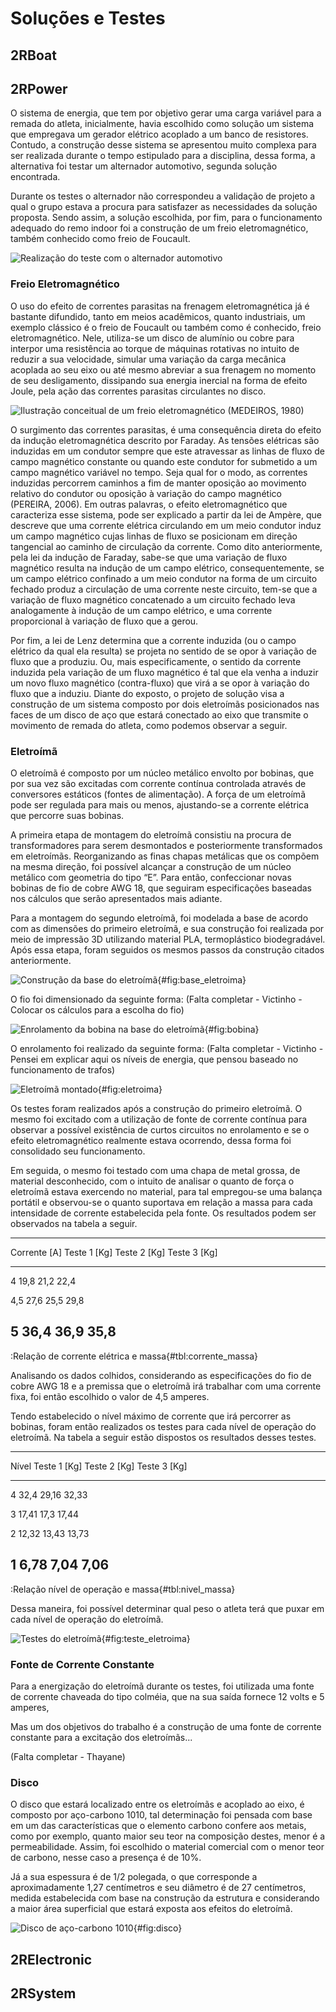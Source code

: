 # Soluções e Testes

## 2RBoat


## 2RPower

O sistema de energia, que tem por objetivo gerar uma carga variável para a remada do atleta, inicialmente, havia escolhido como solução um sistema que empregava um gerador elétrico acoplado a um banco de resistores. Contudo, a construção desse sistema se apresentou muito complexa para ser realizada durante o tempo estipulado para a disciplina, dessa forma, a alternativa foi testar um alternador automotivo, segunda solução encontrada. 
  
Durante os testes o alternador não correspondeu a validação de projeto a qual o grupo estava a procura para satisfazer as necessidades da solução proposta. Sendo assim, a solução escolhida, por fim, para o funcionamento adequado do remo indoor foi a construção de um freio eletromagnético, também conhecido como freio de Foucault.

![Realização do teste com o alternador automotivo](teste-com-alternador.png)
  
### Freio Eletromagnético

O uso do efeito de correntes parasitas na frenagem eletromagnética já é bastante difundido, tanto em meios acadêmicos, quanto industriais, um exemplo clássico é o freio de Foucault ou também como é conhecido, freio eletromagnético. Nele, utiliza-se um disco de alumínio ou cobre para interpor uma resistência ao torque de máquinas rotativas no intuito de reduzir a sua velocidade, simular uma variação da carga mecânica acoplada ao seu eixo ou até mesmo abreviar a sua frenagem no momento de seu desligamento, dissipando sua energia inercial na forma de efeito Joule, pela ação das correntes parasitas circulantes no disco.

![Ilustração conceitual de um freio eletromagnético (MEDEIROS, 1980)](ilustracao-conceitual-do-freio.png)

O surgimento das correntes parasitas, é uma consequência direta do efeito da indução eletromagnética descrito por Faraday. As tensões elétricas são induzidas em um condutor sempre que este atravessar as linhas de fluxo de campo magnético constante ou quando este condutor for submetido a um campo magnético variável no tempo. Seja qual for o modo, as correntes induzidas percorrem caminhos a fim de manter oposição ao movimento relativo do condutor ou oposição à variação do campo magnético (PEREIRA, 2006).
Em outras palavras, o efeito eletromagnético que caracteriza esse sistema, pode ser explicado a partir da lei de Ampère, que descreve que uma corrente elétrica circulando em um meio condutor induz um campo magnético cujas linhas de fluxo se posicionam em direção tangencial ao caminho de circulação da corrente. Como dito anteriormente, pela lei da indução de Faraday, sabe-se que uma variação de fluxo magnético resulta na indução de um campo elétrico, consequentemente, se um campo elétrico confinado a um meio condutor na forma de um circuito fechado produz a circulação de uma corrente neste circuito, tem-se que a variação de fluxo magnético concatenado a um circuito fechado leva analogamente à indução de um campo elétrico, e uma corrente proporcional à variação de fluxo que a gerou.

Por fim, a lei de Lenz determina que a corrente induzida (ou o campo elétrico da qual ela resulta) se projeta no sentido de se opor à variação de fluxo que a produziu. Ou, mais especificamente, o sentido da corrente induzida pela variação de um fluxo magnético é tal que ela venha a induzir um novo fluxo magnético (contra-fluxo) que virá a se opor à variação do fluxo que a induziu.
Diante do exposto, o projeto de solução visa a construção de um sistema composto por dois eletroímãs posicionados nas faces de um disco de aço que estará conectado ao eixo que transmite o movimento de remada do atleta, como podemos observar a seguir.

### Eletroímã

O eletroímã é composto por um núcleo metálico envolto por bobinas, que por sua vez são excitadas com corrente contínua controlada através de conversores estáticos (fontes de alimentação). A força de um eletroímã pode ser regulada para mais ou menos, ajustando-se a corrente elétrica que percorre suas bobinas.

A primeira etapa de montagem do eletroímã consistiu na procura de transformadores para serem desmontados e posteriormente transformados em eletroímãs. Reorganizando as finas chapas metálicas que os compõem na mesma direção, foi possível alcançar a construção de um núcleo metálico com geometria do tipo “E”. Para então, confeccionar novas bobinas de fio de cobre AWG 18, que seguiram especificações baseadas nos cálculos que serão apresentados mais adiante.

Para a montagem do segundo eletroímã, foi modelada a base de acordo com as dimensões do primeiro eletroímã, e sua construção foi realizada por meio de impressão 3D utilizando material PLA, termoplástico biodegradável. Após essa etapa, foram seguidos os mesmos passos da construção citados anteriormente.

![Construção da base do eletroímã](imagens/base_eletroima.png){#fig:base_eletroima}

O fio foi dimensionado da seguinte forma: (Falta completar - Victinho - Colocar os cálculos para a escolha do fio)

![Enrolamento da bobina na base do eletroímã](imagens/bobina.png){#fig:bobina}

O enrolamento foi realizado da seguinte forma: (Falta completar - Victinho - Pensei em explicar aqui os níveis de energia, que pensou baseado no funcionamento de trafos)

![Eletroímã montado](imagens/eletroima.png){#fig:eletroima}

Os testes foram realizados após a construção do primeiro eletroímã. O mesmo foi excitado com a utilização de fonte de corrente contínua para observar a possível existência de curtos circuitos no enrolamento e se o efeito eletromagnético realmente estava ocorrendo, dessa forma foi consolidado seu funcionamento. 

Em seguida, o mesmo foi testado com uma chapa de metal grossa, de material desconhecido, com o intuito de analisar o quanto de força o eletroímã estava exercendo no material, para tal empregou-se uma balança portátil e observou-se o quanto suportava em relação a massa para cada intensidade de corrente estabelecida pela fonte. Os resultados podem ser observados na tabela a seguir.

-----------------------------------------------------------------------------
Corrente [A]    Teste 1 [Kg]       Teste 2 [Kg]        Teste 3 [Kg]
-------------   --------------   ---------------      -----------------------
4               19,8             21,2                     22,4               

4,5             27,6             25,5                     29,8

5               36,4             36,9                     35,8
-----------------------------------------------------------------------------
:Relação de corrente elétrica e massa{#tbl:corrente_massa}

Analisando os dados colhidos, considerando as especificações do fio de cobre AWG 18 e a premissa que o eletroímã irá trabalhar com uma corrente fixa, foi então escolhido o valor de 4,5 amperes.

Tendo estabelecido o nível máximo de corrente que irá percorrer as bobinas, foram então realizados os testes para cada nível de operação do eletroímã. Na tabela a seguir estão dispostos os resultados desses testes.

-----------------------------------------------------------------------------
Nível           Teste 1 [Kg]       Teste 2 [Kg]        Teste 3 [Kg]
-------------   --------------   ---------------      -----------------------
4               32,4              29,16                  32,33               

3               17,41             17,3                   17,44

2               12,32             13,43                  13,73

1               6,78              7,04                   7,06
-----------------------------------------------------------------------------
:Relação nível de operação e massa{#tbl:nivel_massa}

Dessa maneira, foi possível determinar qual peso o atleta terá que puxar em cada nível de operação do eletroímã.

![Testes do eletroímã](imagens/teste_eletroima.png){#fig:teste_eletroima}

### Fonte de Corrente Constante

Para a energização do eletroímã durante os testes, foi utilizada uma fonte de corrente chaveada do tipo colméia, que na sua saída fornece 12 volts e 5 amperes,

Mas um dos objetivos do trabalho é a construção de uma fonte de corrente constante para a excitação dos eletroímãs...

(Falta completar - Thayane)

### Disco

O disco que estará localizado entre os eletroímãs e acoplado ao eixo, é composto por aço-carbono 1010, tal determinação foi pensada com base em um das características que o elemento carbono confere aos metais, como por exemplo, quanto maior seu teor na composição destes, menor é a permeabilidade. Assim, foi escolhido o material comercial com o menor teor de carbono, nesse caso a presença é de 10%. 

Já a sua espessura é de 1/2 polegada, o que corresponde a aproximadamente 1,27 centímetros e seu diâmetro é de 27 centímetros, medida estabelecida com base na construção da estrutura e considerando a maior área superficial que estará exposta aos efeitos do eletroímã.

![Disco de aço-carbono 1010](imagens/disco.png){#fig:disco}


## 2RElectronic


## 2RSystem

